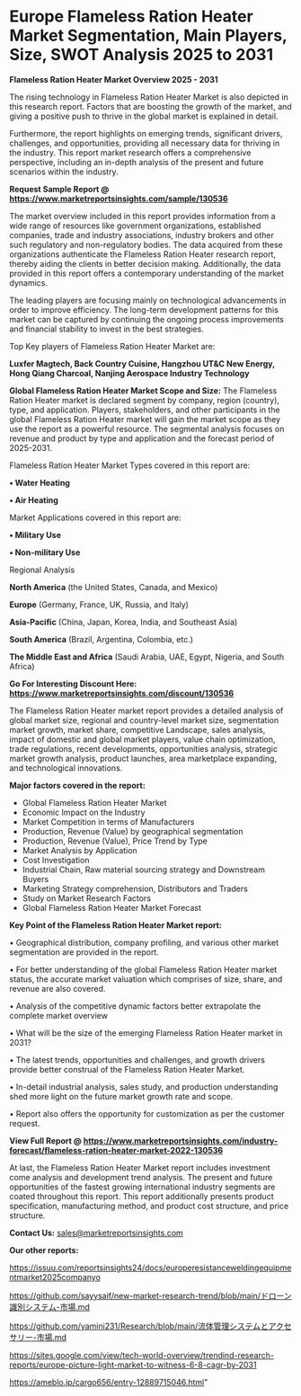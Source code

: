 # Europe Flameless Ration Heater Market Segmentation, Main Players, Size, SWOT Analysis 2025 to 2031

<Strong> Flameless Ration Heater Market Overview 2025 - 2031</strong>

The rising technology in Flameless Ration Heater Market is also depicted in this research report. Factors that are boosting the growth of the market, and giving a positive push to thrive in the global market is explained in detail.

Furthermore, the report highlights on emerging trends, significant drivers, challenges, and opportunities, providing all necessary data for thriving in the industry. This report market research offers a comprehensive perspective, including an in-depth analysis of the present and future scenarios within the industry.

<strong>Request Sample Report @ <a href=https://www.marketreportsinsights.com/sample/130536>https://www.marketreportsinsights.com/sample/130536</a></strong>

The market overview included in this report provides information from a wide range of resources like government organizations, established companies, trade and industry associations, industry brokers and other such regulatory and non-regulatory bodies. The data acquired from these organizations authenticate the Flameless Ration Heater research report, thereby aiding the clients in better decision making. Additionally, the data provided in this report offers a contemporary understanding of the market dynamics.

The leading players are focusing mainly on technological advancements in order to improve efficiency. The long-term development patterns for this market can be captured by continuing the ongoing process improvements and financial stability to invest in the best strategies.

Top Key players of Flameless Ration Heater Market are:

<strong>Luxfer Magtech, Back Country Cuisine, Hangzhou UT&C New Energy, Hong Qiang Charcoal, Nanjing Aerospace Industry Technology</strong>

<strong><b>Global Flameless Ration Heater Market Scope and Size:</b></strong>
The Flameless Ration Heater market is declared segment by company, region (country), type, and application. Players, stakeholders, and other participants in the global Flameless Ration Heater market will gain the market scope as they use the report as a powerful resource. The segmental analysis focuses on revenue and product by type and application and the forecast period of 2025-2031.

Flameless Ration Heater Market Types covered in this report are:

<strong>• Water Heating

• Air Heating</strong>

Market Applications covered in this report are:

<strong>• Military Use

• Non-military Use</strong> 

Regional Analysis

<strong>North America</strong> (the United States, Canada, and Mexico)

<strong>Europe</strong> (Germany, France, UK, Russia, and Italy)

<strong>Asia-Pacific</strong> (China, Japan, Korea, India, and Southeast Asia)

<strong>South America</strong> (Brazil, Argentina, Colombia, etc.)

<strong>The Middle East and Africa</strong> (Saudi Arabia, UAE, Egypt, Nigeria, and South Africa)

<strong>Go For Interesting Discount Here: <a href=https://www.marketreportsinsights.com/discount/130536>https://www.marketreportsinsights.com/discount/130536</a></strong>

The Flameless Ration Heater market report provides a detailed analysis of global market size, regional and country-level market size, segmentation market growth, market share, competitive Landscape, sales analysis, impact of domestic and global market players, value chain optimization, trade regulations, recent developments, opportunities analysis, strategic market growth analysis, product launches, area marketplace expanding, and technological innovations.

<strong><b>Major factors covered in the report:</b></strong>
<ul>
  <li>Global Flameless Ration Heater Market </li>
  <li>Economic Impact on the Industry</li>
  <li>Market Competition in terms of Manufacturers</li>
  <li>Production, Revenue (Value) by geographical segmentation</li>
  <li>Production, Revenue (Value), Price Trend by Type</li>
  <li>Market Analysis by Application</li>
  <li>Cost Investigation</li>
  <li>Industrial Chain, Raw material sourcing strategy and Downstream Buyers</li>
  <li>Marketing Strategy comprehension, Distributors and Traders</li>
  <li>Study on Market Research Factors</li>
  <li>Global Flameless Ration Heater Market Forecast</li>
</ul>

<strong><b>Key Point of the Flameless Ration Heater Market report:</b></strong>

• Geographical distribution, company profiling, and various other market segmentation are provided in the report.

• For better understanding of the global Flameless Ration Heater market status, the accurate market valuation which comprises of size, share, and revenue are also covered.

• Analysis of the competitive dynamic factors better extrapolate the complete market overview

• What will be the size of the emerging Flameless Ration Heater market in 2031?

• The latest trends, opportunities and challenges, and growth drivers provide better construal of the Flameless Ration Heater Market.

• In-detail industrial analysis, sales study, and production understanding shed more light on the future market growth rate and scope.

• Report also offers the opportunity for customization as per the customer request.

<strong><b>View Full Report @ <a href=https://www.marketreportsinsights.com/industry-forecast/flameless-ration-heater-market-2022-130536>https://www.marketreportsinsights.com/industry-forecast/flameless-ration-heater-market-2022-130536</a></b></strong>


At last, the Flameless Ration Heater Market report includes investment come analysis and development trend analysis. The present and future opportunities of the fastest growing international industry segments are coated throughout this report. This report additionally presents product specification, manufacturing method, and product cost structure, and price structure.

<strong>Contact Us:</strong>
sales@marketreportsinsights.com

<strong>Our other reports:</strong>

<a href=https://issuu.com/reportsinsights24/docs/europeresistanceweldingequipmentmarket2025companyo>https://issuu.com/reportsinsights24/docs/europeresistanceweldingequipmentmarket2025companyo</a>

<a href=https://github.com/sayysaif/new-market-research-trend/blob/main/ドローン識別システム-市場.md>https://github.com/sayysaif/new-market-research-trend/blob/main/ドローン識別システム-市場.md</a>

<a href=https://github.com/yamini231/Research/blob/main/流体管理システムとアクセサリー-市場.md>https://github.com/yamini231/Research/blob/main/流体管理システムとアクセサリー-市場.md</a>

<a href=https://sites.google.com/view/tech-world-overview/trendind-research-reports/europe-picture-light-market-to-witness-6-8-cagr-by-2031>https://sites.google.com/view/tech-world-overview/trendind-research-reports/europe-picture-light-market-to-witness-6-8-cagr-by-2031</a>

<a href=https://ameblo.jp/cargo656/entry-12889715046.html>https://ameblo.jp/cargo656/entry-12889715046.html</a>"
